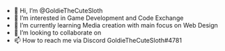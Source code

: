- 👋 Hi, I’m @GoldieTheCuteSloth
- 👀 I’m interested in Game Development and Code Exchange
- 🌱 I’m currently learning Media creation with main focus on Web Design
- 💞️ I’m looking to collaborate on 
- 📫 How to reach me via Discord GoldieTheCuteSloth#4781

<!---
GoldieTheCuteSloth/GoldieTheCuteSloth is a ✨ special ✨ repository because its `README.md` (this file) appears on your GitHub profile.
You can click the Preview link to take a look at your changes.
--->
